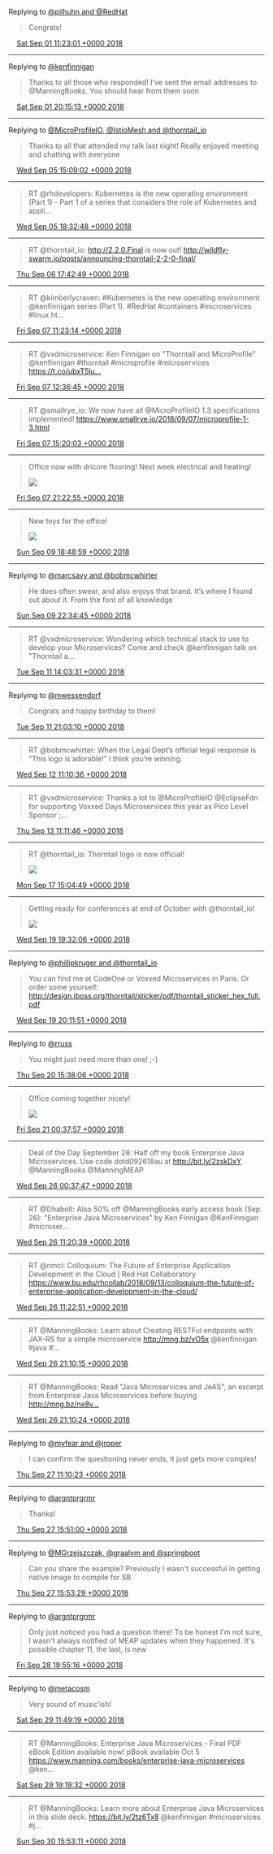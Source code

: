 Replying to [@pilhuhn and @RedHat](https://twitter.com/pilhuhn/status/1035839527628271617)

> Congrats!

<img src="/images/twitter/media/tweet.ico" width="12" /> [Sat Sep 01 11:23:01 +0000 2018](https://twitter.com/kenfinnigan/status/1035850511319289861)

----

Replying to [@kenfinnigan](https://twitter.com/kenfinnigan/status/1035588975652741127)

> Thanks to all those who responded! I've sent the email addresses to @ManningBooks. You should hear from them soon

<img src="/images/twitter/media/tweet.ico" width="12" /> [Sat Sep 01 20:15:13 +0000 2018](https://twitter.com/kenfinnigan/status/1035984444597915648)

----

Replying to [@MicroProfileIO, @IstioMesh and @thorntail_io](https://twitter.com/kenfinnigan/status/1035168068404686852)

> Thanks to all that attended my talk last night! Really enjoyed meeting and chatting with everyone

<img src="/images/twitter/media/tweet.ico" width="12" /> [Wed Sep 05 15:09:02 +0000 2018](https://twitter.com/kenfinnigan/status/1037356939120975874)

----

> RT @rhdevelopers: Kubernetes is the new operating environment (Part 1) - Part 1 of a series that considers the role of Kubernetes and appli…

<img src="/images/twitter/media/tweet.ico" width="12" /> [Wed Sep 05 18:32:48 +0000 2018](https://twitter.com/kenfinnigan/status/1037408221626032128)

----

> RT @thorntail_io: http://2.2.0.Final is now out! http://wildfly-swarm.io/posts/announcing-thorntail-2-2-0-final/

<img src="/images/twitter/media/tweet.ico" width="12" /> [Thu Sep 06 17:42:49 +0000 2018](https://twitter.com/kenfinnigan/status/1037758028290961408)

----

> RT @kimberlycraven: #Kubernetes is the new operating environment @kenfinnigan series (Part 1). #RedHat #containers #microservices #linux ht…

<img src="/images/twitter/media/tweet.ico" width="12" /> [Fri Sep 07 11:23:14 +0000 2018](https://twitter.com/kenfinnigan/status/1038024890065014789)

----

> RT @vxdmicroservice: Ken Finnigan on "Thorntail and MicroProfile" @kenfinnigan #thorntail #microprofile #microservices
> https://t.co/ubxT5lu…

<img src="/images/twitter/media/tweet.ico" width="12" /> [Fri Sep 07 12:36:45 +0000 2018](https://twitter.com/kenfinnigan/status/1038043391777562624)

----

> RT @smallrye_io: We now have all @MicroProfileIO 1.3 specifications implemented! https://www.smallrye.io/2018/09/07/microprofile-1-3.html

<img src="/images/twitter/media/tweet.ico" width="12" /> [Fri Sep 07 15:20:03 +0000 2018](https://twitter.com/kenfinnigan/status/1038084487098318848)

----

> Office now with dricore flooring! Next week electrical and heating! 
> 
> ![](/images/twitter/media/1038175809012486145-DmhXY-kV4AApgiH.jpg)

<img src="/images/twitter/media/tweet.ico" width="12" /> [Fri Sep 07 21:22:55 +0000 2018](https://twitter.com/kenfinnigan/status/1038175809012486145)

----

> New toys for the office! 
> 
> ![](/images/twitter/media/1038861845539504128-DmrHVdeU4AA6B4b.jpg)

<img src="/images/twitter/media/tweet.ico" width="12" /> [Sun Sep 09 18:48:59 +0000 2018](https://twitter.com/kenfinnigan/status/1038861845539504128)

----

Replying to [@marcsavy and @bobmcwhirter](https://twitter.com/marcsavy/status/1038882371007852544)

> He does often swear, and also enjoys that brand. It’s where I found out about it. From the font of all knowledge

<img src="/images/twitter/media/tweet.ico" width="12" /> [Sun Sep 09 22:34:45 +0000 2018](https://twitter.com/kenfinnigan/status/1038918658821636096)

----

> RT @vxdmicroservice: Wondering which technical stack to use to develop your Microservices? Come and check @kenfinnigan talk on "Thorntail a…

<img src="/images/twitter/media/tweet.ico" width="12" /> [Tue Sep 11 14:03:31 +0000 2018](https://twitter.com/kenfinnigan/status/1039514778312499202)

----

Replying to [@mwessendorf](https://twitter.com/mwessendorf/status/1039406428686036993)

> Congrats and happy birthday to them!

<img src="/images/twitter/media/tweet.ico" width="12" /> [Tue Sep 11 21:03:10 +0000 2018](https://twitter.com/kenfinnigan/status/1039620389872250881)

----

> RT @bobmcwhirter: When the Legal Dept’s official legal response is “This logo is adorable!” I think you’re winning.

<img src="/images/twitter/media/tweet.ico" width="12" /> [Wed Sep 12 11:10:36 +0000 2018](https://twitter.com/kenfinnigan/status/1039833653113704448)

----

> RT @vxdmicroservice: Thanks a lot to @MicroProfileIO @EclipseFdn for supporting Voxxed Days Microservices this year as Pico Level Sponsor ;…

<img src="/images/twitter/media/tweet.ico" width="12" /> [Thu Sep 13 11:11:46 +0000 2018](https://twitter.com/kenfinnigan/status/1040196333334941697)

----

> RT @thorntail_io: Thorntail logo is now official! 
> 
> ![](/images/twitter/media/1041704535943725057-DnTgsegVAAAbnxa.jpg)

<img src="/images/twitter/media/tweet.ico" width="12" /> [Mon Sep 17 15:04:49 +0000 2018](https://twitter.com/kenfinnigan/status/1041704535943725057)

----

> Getting ready for conferences at end of October with @thorntail_io! 
> 
> ![](/images/twitter/media/1042496572947406851-DnexGkqVYAAy0Sp.jpg)

<img src="/images/twitter/media/tweet.ico" width="12" /> [Wed Sep 19 19:32:06 +0000 2018](https://twitter.com/kenfinnigan/status/1042496572947406851)

----

Replying to [@phillipkruger and @thorntail_io](https://twitter.com/phillipkruger/status/1042504627168731136)

> You can find me at CodeOne or Voxxed Microservices in Paris. Or order some yourself: http://design.jboss.org/thorntail/sticker/pdf/thorntail_sticker_hex_full.pdf

<img src="/images/twitter/media/tweet.ico" width="12" /> [Wed Sep 19 20:11:51 +0000 2018](https://twitter.com/kenfinnigan/status/1042506576395993088)

----

Replying to [@rruss](https://twitter.com/rruss/status/1042797020321210368)

> You might just need more than one! ;-)

<img src="/images/twitter/media/tweet.ico" width="12" /> [Thu Sep 20 15:38:06 +0000 2018](https://twitter.com/kenfinnigan/status/1042800073615261696)

----

> Office coming together nicely! 
> 
> ![](/images/twitter/media/1042935930217291776-DnlAsf9V4AAWIVt.jpg)

<img src="/images/twitter/media/tweet.ico" width="12" /> [Fri Sep 21 00:37:57 +0000 2018](https://twitter.com/kenfinnigan/status/1042935930217291776)

----

> Deal of the Day September 26: Half off my book Enterprise Java Microservices. Use code dotd092618au at http://bit.ly/2zskDxY @ManningBooks @ManningMEAP

<img src="/images/twitter/media/tweet.ico" width="12" /> [Wed Sep 26 00:37:47 +0000 2018](https://twitter.com/kenfinnigan/status/1044747827367358464)

----

> RT @Dhabolt: Also 50% off @ManningBooks early access book (Sep. 26): "Enterprise Java Microservices" by Ken Finnigan @KenFinnigan #microser…

<img src="/images/twitter/media/tweet.ico" width="12" /> [Wed Sep 26 11:20:39 +0000 2018](https://twitter.com/kenfinnigan/status/1044909611608944641)

----

> RT @nmcl: Colloquium: The Future of Enterprise Application Development in the Cloud | Red Hat Collaboratory https://www.bu.edu/rhcollab/2018/09/13/colloquium-the-future-of-enterprise-application-development-in-the-cloud/

<img src="/images/twitter/media/tweet.ico" width="12" /> [Wed Sep 26 11:22:51 +0000 2018](https://twitter.com/kenfinnigan/status/1044910164233650176)

----

> RT @ManningBooks: Learn about Creating RESTFul endpoints with JAX-RS for a simple microservice http://mng.bz/vO5x @kenfinnigan #java #…

<img src="/images/twitter/media/tweet.ico" width="12" /> [Wed Sep 26 21:10:15 +0000 2018](https://twitter.com/kenfinnigan/status/1045057990276075520)

----

> RT @ManningBooks: Read "Java Microservices and JeAS", an excerpt from Enterprise Java Microservices before buying  http://mng.bz/nx8v…

<img src="/images/twitter/media/tweet.ico" width="12" /> [Wed Sep 26 21:10:24 +0000 2018](https://twitter.com/kenfinnigan/status/1045058026410049538)

----

Replying to [@myfear and @jroper](https://twitter.com/myfear/status/1045267502287257601)

> I can confirm the questioning never ends, it just gets more complex!

<img src="/images/twitter/media/tweet.ico" width="12" /> [Thu Sep 27 11:10:23 +0000 2018](https://twitter.com/kenfinnigan/status/1045269413920993281)

----

Replying to [@argntprgrmr](https://twitter.com/argntprgrmr/status/1045339245030899712)

> Thanks!

<img src="/images/twitter/media/tweet.ico" width="12" /> [Thu Sep 27 15:51:00 +0000 2018](https://twitter.com/kenfinnigan/status/1045340036055670784)

----

Replying to [@MGrzejszczak, @graalvm and @springboot](https://twitter.com/MGrzejszczak/status/1045338612966002690)

> Can you share the example? Previously I wasn't successful in getting native image to compile for SB

<img src="/images/twitter/media/tweet.ico" width="12" /> [Thu Sep 27 15:53:29 +0000 2018](https://twitter.com/kenfinnigan/status/1045340659459272704)

----

Replying to [@argntprgrmr](https://twitter.com/argntprgrmr/status/1045339245030899712)

> Only just noticed you had a question there! To be honest I'm not sure, I wasn't always notified of MEAP updates when they happened. It's possible chapter 11, the last, is new

<img src="/images/twitter/media/tweet.ico" width="12" /> [Fri Sep 28 19:55:16 +0000 2018](https://twitter.com/kenfinnigan/status/1045763894327873536)

----

Replying to [@metacosm](https://twitter.com/metacosm/status/1045985100545118209)

> Very sound of music’ish!

<img src="/images/twitter/media/tweet.ico" width="12" /> [Sat Sep 29 11:49:19 +0000 2018](https://twitter.com/kenfinnigan/status/1046003990700396544)

----

> RT @ManningBooks: Enterprise Java Microservices - Final PDF eBook Edition available now! pBook available Oct 5 https://www.manning.com/books/enterprise-java-microservices @ken…

<img src="/images/twitter/media/tweet.ico" width="12" /> [Sat Sep 29 19:19:32 +0000 2018](https://twitter.com/kenfinnigan/status/1046117291555999745)

----

> RT @ManningBooks: Learn more about Enterprise Java Microservices in this slide deck. https://bit.ly/2tz6Tx8 @kenfinnigan #microservices #j…

<img src="/images/twitter/media/tweet.ico" width="12" /> [Sun Sep 30 15:53:11 +0000 2018](https://twitter.com/kenfinnigan/status/1046427748183486470)